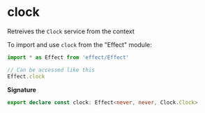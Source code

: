 # clock

Retreives the `Clock` service from the context

To import and use `clock` from the "Effect" module:

```ts
import * as Effect from 'effect/Effect'

// Can be accessed like this
Effect.clock
```

**Signature**

```ts
export declare const clock: Effect<never, never, Clock.Clock>
```
